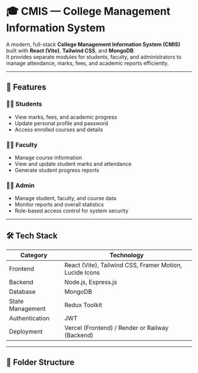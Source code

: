 # 🎓 CMIS — College Management Information System

A modern, full-stack **College Management Information System (CMIS)** built with **React (Vite)**, **Tailwind CSS**, and **MongoDB**.  
It provides separate modules for students, faculty, and administrators to manage attendance, marks, fees, and academic reports efficiently.

---

## 🚀 Features

### 🧑‍🎓 Students
- View marks, fees, and academic progress
- Update personal profile and password
- Access enrolled courses and details

### 🧑‍🏫 Faculty
- Manage course information
- View and update student marks and attendance
- Generate student progress reports

### 🧑‍💼 Admin
- Manage student, faculty, and course data
- Monitor reports and overall statistics
- Role-based access control for system security

---

## 🛠️ Tech Stack

| Category | Technology |
|-----------|-------------|
| Frontend | React (Vite), Tailwind CSS, Framer Motion, Lucide Icons |
| Backend | Node.js, Express.js |
| Database | MongoDB |
| State Management | Redux Toolkit |
| Authentication | JWT |
| Deployment | Vercel (Frontend) / Render or Railway (Backend) |

---

## 📁 Folder Structure

